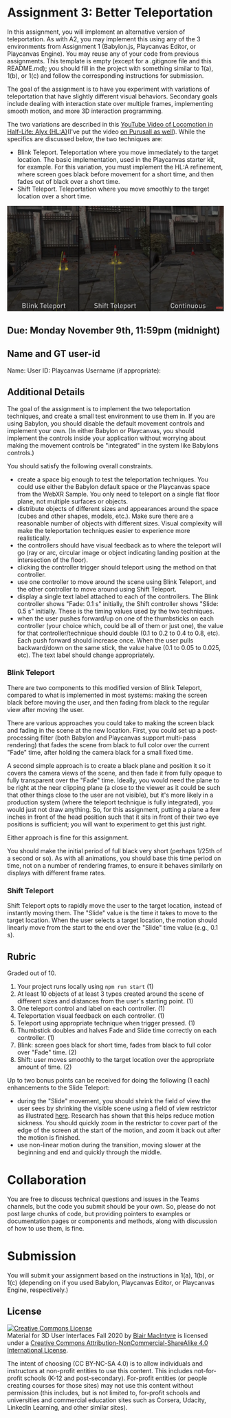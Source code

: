 # Assignment 3:  Better Teleportation

In this assignment, you will implement an alternative version of teleportation. As with A2, you may implement this using any of the 3 environments from Assignment 1 (Babylon.js, Playcanvas Editor, or Playcanvas Engine).  You may reuse any of your code from previous assignments. This template is empty (except for a .gitignore file and this README.md);  you should fill in the project with something similar to 1(a), 1(b), or 1(c) and follow the corresponding instructions for submission.

The goal of the assignment is to have you experiment with variations of teleportation that have slightly different visual behaviors.  Secondary goals include dealing with interaction state over multiple frames, implementing smooth motion, and more 3D interaction programming.

The two variations are described in this [YouTube Video of Locomotion in Half-Life: Alyx (HL:A)](https://www.youtube.com/watch?v=TX58AbJq-xo)(I've put the video [on Purusall as well](https://app.perusall.com/courses/3d-user-interfaces/_/dashboard/documents/folder-ZAaNqTWeCPMhJwHkP)).  While the specifics are discussed below, the two techniques are:
- Blink Teleport.  Teleportation where you move immediately to the target location. The basic implementation, used in the Playcanvas starter kit, for example. For this variation, you must implement the HL:A refinement, where screen goes black before movement for a short time, and then fades out of black over a short time.  
- Shift Teleport.  Teleportation where you move smoothly to the target location over a short time. 

![HL:A Locomotion Modes](/resources/hl-alyx-movement.png)

## Due: Monday November 9th, 11:59pm (midnight)

## Name and GT user-id

Name: 
User ID:
Playcanvas Username (if appropriate): 

## Additional Details 

The goal of the assignment is to implement the two teleportation techniques, and create a small test environment to use them in.  If you are using Babylon, you should disable the default movement controls and implement your own. (In either Babylon or Playcanvas, you should implement the controls inside your application without worrying about making the movement controls be "integrated" in the system like Babylons controls.)

You should satisfy the following overall constraints.

- create a space big enough to test the teleportation techniques.  You could use either the Babylon default space or the Playcanvas space from the WebXR Sample.  You only need to teleport on a single flat floor plane, not multiple surfaces or objects.
- distribute objects of different sizes and appearances around the space (cubes and other shapes, models, etc.).  Make sure there are a reasonable number of objects with different sizes. Visual complexity will make the teleportation techniques easier to experience more realistically.
- the controllers should have visual feedback as to where the teleport will go (ray or arc, circular image or object indicating landing position at the intersection of the floor).
- clicking the controller trigger should teleport using the method on that controller.
- use one controller to move around the scene using Blink Teleport, and the other controller to move around using Shift Teleport.
- display a single text label attached to each of the controllers. The Blink controller shows "Fade: 0.1 s" initially, the Shift controller shows "Slide: 0.5 s" initially.  These is the timing values used by the two techniques.
- when the user pushes forward/up on one of the thumbsticks on each controller (your choice which, could be all of them or just one), the value for that controller/technique should double (0.1 to 0.2 to 0.4 to 0.8, etc). Each push forward should increase once. When the user pulls backward/down on the same stick, the value halve (0.1 to 0.05 to 0.025, etc). The text label should change appropriately.

### Blink Teleport

There are two components to this modified version of Blink Teleport, compared to what is implemented in most systems: making the screen black before moving the user, and then fading from black to the regular view after moving the user.  

There are various approaches you could take to making the screen black and fading in the scene at the new location. First, you could set up a post-processing filter (both Babylon and Playcanvas support multi-pass rendering) that fades the scene from black to full color over the current "Fade" time, after holding the camera black for a small fixed time.

A second simple approach is to create a black plane and position it so it covers the camera views of the scene, and then fade it from fully opaque to fully transparent over the "Fade" time.  Ideally, you would need the plane to be right at the near clipping plane (a close to the viewer as it could be such that other things close to the user are not visible), but it's more likely in a production system (where the teleport technique is fully integrated), you would just not draw anything.  So, for this assignment, putting a plane a few inches in front of the head position such that it sits in front of their two eye positions is sufficient;  you will want to experiment to get this just right.

Either approach is fine for this assignment.

You should make the initial period of full black very short (perhaps 1/25th of a second or so).  As with all animations, you should base this time period on time, not on a number of rendering frames, to ensure it behaves similarly on displays with different frame rates.

### Shift Teleport

Shift Teleport opts to rapidly move the user to the target location, instead of instantly moving them.  The "Slide" value is the time it takes to move to the target location.  When the user selects a target location, the motion should linearly move from the start to the end over the "Slide" time value (e.g., 0.1 s).

## Rubric

Graded out of 10.

1. Your project runs locally using `npm run start` (1)
2. At least 10 objects of at least 3 types created around the scene of different sizes and distances from the user's starting point. (1)
3. One teleport control and label on each controller. (1)
4. Teleportation visual feedback on each controller. (1)
4. Teleport using appropriate technique when trigger pressed. (1)
5. Thumbstick doubles and halves Fade and Slide time correctly on each controller. (1)
6. Blink: screen goes black for short time, fades from black to full color over "Fade" time. (2)
7. Shift: user moves smoothly to the target location over the appropriate amount of time. (2)

Up to two bonus points can be received for doing the following (1 each) enhancements to the Slide Teleport:
- during the "Slide" movement, you should shrink the field of view the user sees by shrinking the visible scene using a field of view restrictor as illustrated [here](https://spectrum.ieee.org/tech-talk/consumer-electronics/gaming/dynamic-field-of-view-restriction-makes-virtual-reality-less-barfy).  Research has shown that this helps reduce motion sickness.   You should quickly zoom in the restrictor to cover part of the edge of the screen at the start of the motion, and zoom it back out after the motion is finished.
- use non-linear motion during the transition, moving slower at the beginning and end and quickly through the middle.

# Collaboration

You are free to discuss technical questions and issues in the Teams channels, but the code you submit should be your own.  So, please do not post large chunks of code, but providing pointers to examples or documentation pages or components and methods, along with discussion of how to use them, is fine.

# Submission

You will submit your assignment based on the instructions in 1(a), 1(b), or 1(c) (depending on if you used Babylon, Playcanvas Editor, or Playcanvas Engine, respectively.)

## License

<a rel="license" href="http://creativecommons.org/licenses/by-nc-sa/4.0/"><img alt="Creative Commons License" style="border-width:0" src="https://i.creativecommons.org/l/by-nc-sa/4.0/88x31.png" /></a><br /><span xmlns:dct="http://purl.org/dc/terms/" property="dct:title">Material for 3D User Interfaces Fall 2020</span> by <a xmlns:cc="http://creativecommons.org/ns#" href="https://github.blairmacintyre.me/3dui-class-f20" property="cc:attributionName" rel="cc:attributionURL">Blair MacIntyre</a> is licensed under a <a rel="license" href="http://creativecommons.org/licenses/by-nc-sa/4.0/">Creative Commons Attribution-NonCommercial-ShareAlike 4.0 International License</a>.

The intent of choosing (CC BY-NC-SA 4.0) is to allow individuals and instructors at non-profit entities to use this content.  This includes not-for-profit schools (K-12 and post-secondary). For-profit entities (or people creating courses for those sites) may not use this content without permission (this includes, but is not limited to, for-profit schools and universities and commercial education sites such as Corsera, Udacity, LinkedIn Learning, and other similar sites).   